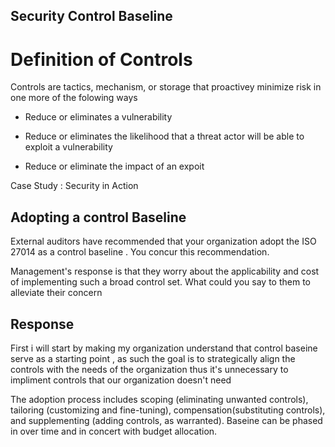 ## Security Control Baseline
# Definition of Controls

Controls are tactics, mechanism, or storage that proactivey minimize risk in one more of the folowing ways 

-  Reduce or eliminates a vulnerability

-  Reduce or eliminates the likelihood that a threat actor will be able to exploit a vulnerability

-  Reduce or eliminate the impact of an expoit 

Case Study : Security in Action 
## Adopting a control Baseline

External auditors have recommended that your organization adopt the ISO 27014 as a control baseline . You concur this recommendation.

Management's response is that they worry about the applicability and cost of implementing such a broad control set. What could you say to them to alleviate their concern 

## Response
First i will start by making my organization understand that control baseine serve as a starting point , as such the goal is to strategically align the controls with the needs of the organization thus it's unnecessary to impliment controls that our organization doesn't need 

The adoption process includes scoping (eliminating unwanted controls), tailoring (customizing and fine-tuning), compensation(substituting controls), and supplementing (adding controls, as warranted). Baseine can be phased in over time and in concert with budget allocation. 
  



<!--
**larryewane/larryewane** is a ✨ _special_ ✨ repository because its `README.md` (this file) appears on your GitHub profile.

Here are some ideas to get you started:

- 🔭 I’m currently working on ...
- 🌱 I’m currently learning ...
- 👯 I’m looking to collaborate on ...
- 🤔 I’m looking for help with ...
- 💬 Ask me about ...
- 📫 How to reach me: ...
- 😄 Pronouns: ...
- ⚡ Fun fact: ...
-->
